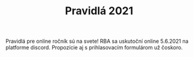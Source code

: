 ﻿---
layout: post_redirect
title:  Pravidlá 2021
title_en: Rules 2021
categories: rules
---

Pravidlá pre online ročník sú na svete! RBA sa uskutoční online 5.6.2021 na platforme discord. Propozície aj s prihlasovacím formulárom už čoskoro.
